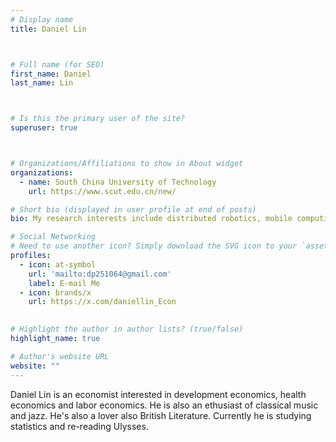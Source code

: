 ```yaml
---
# Display name
title: Daniel Lin



# Full name (for SEO)
first_name: Daniel
last_name: Lin



# Is this the primary user of the site?
superuser: true



# Organizations/Affiliations to show in About widget
organizations:
  - name: South China University of Technology
    url: https://www.scut.edu.cn/new/

# Short bio (displayed in user profile at end of posts)
bio: My research interests include distributed robotics, mobile computing and programmable matter.

# Social Networking
# Need to use another icon? Simply download the SVG icon to your `assets/media/icons/` folder.
profiles:
  - icon: at-symbol
    url: 'mailto:dp251064@gmail.com'
    label: E-mail Me
  - icon: brands/x
    url: https://x.com/daniellin_Econ
  

# Highlight the author in author lists? (true/false)
highlight_name: true

# Author's website URL
website: ""
---
```


Daniel Lin is an economist interested in development economics, health economics and labor economics.
He is also an ethusiast of classical music and jazz. He's also a lover also British Literature. Currently he is studying statistics and re-reading Ulysses.